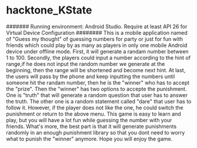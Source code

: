 # hacktone_KState
#######       Running environment: Android Studio. Require at least API 26 for Virtual Device Configuration       ########
      This is a mobile application named of "Guess my thought" of guessing numbers for party or just for fun with friends which could play by as many as players in only one mobile Android device under offline mode.
      First, it will generate a randam number between 1 to 100. Secondly, the players could input a number according to the hint of range,if he does not input the random number we generate at the beginning, then the range will be shortened and become next hint. At last, the users will pass by the phone and keep inputting the numbers until someone hit the randam number, then he is the "winner" who has to accept the "prize".
      Then the "winner" has two options to accepte the punishment. One is "truth" that will generate a random question that user has to answer the truth. The other one is a random statement called "dare" that user has to follow it. However, if the player does not like the one, he could switch the punishment or return to the above menu.
      This game is easy to learn and play, but you will have a lot fun while guessing the number with your friends. What's more, the best part is that it will generate punishments randomly in an enough punishment library so that you dont need to worry what to punish the "winner" anymore.
      Hope you will enjoy the game. 
